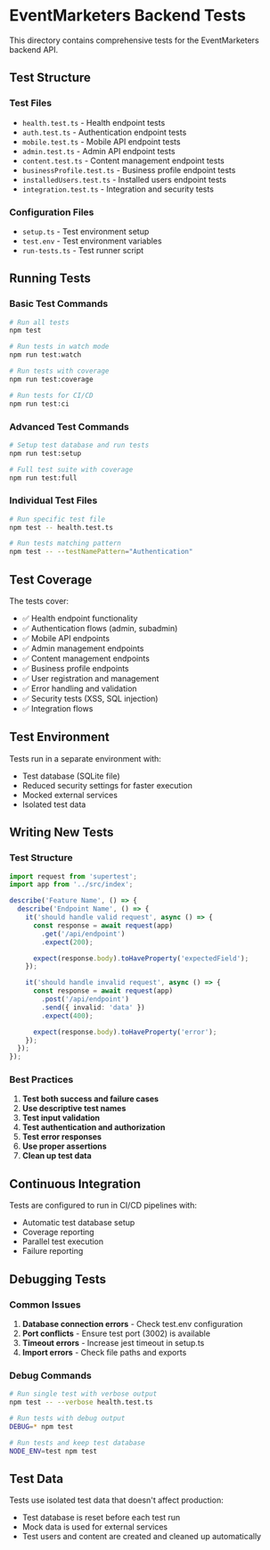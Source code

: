 # EventMarketers Backend Tests

This directory contains comprehensive tests for the EventMarketers backend API.

## Test Structure

### Test Files
- `health.test.ts` - Health endpoint tests
- `auth.test.ts` - Authentication endpoint tests
- `mobile.test.ts` - Mobile API endpoint tests
- `admin.test.ts` - Admin API endpoint tests
- `content.test.ts` - Content management endpoint tests
- `businessProfile.test.ts` - Business profile endpoint tests
- `installedUsers.test.ts` - Installed users endpoint tests
- `integration.test.ts` - Integration and security tests

### Configuration Files
- `setup.ts` - Test environment setup
- `test.env` - Test environment variables
- `run-tests.ts` - Test runner script

## Running Tests

### Basic Test Commands
```bash
# Run all tests
npm test

# Run tests in watch mode
npm run test:watch

# Run tests with coverage
npm run test:coverage

# Run tests for CI/CD
npm run test:ci
```

### Advanced Test Commands
```bash
# Setup test database and run tests
npm run test:setup

# Full test suite with coverage
npm run test:full
```

### Individual Test Files
```bash
# Run specific test file
npm test -- health.test.ts

# Run tests matching pattern
npm test -- --testNamePattern="Authentication"
```

## Test Coverage

The tests cover:
- ✅ Health endpoint functionality
- ✅ Authentication flows (admin, subadmin)
- ✅ Mobile API endpoints
- ✅ Admin management endpoints
- ✅ Content management endpoints
- ✅ Business profile endpoints
- ✅ User registration and management
- ✅ Error handling and validation
- ✅ Security tests (XSS, SQL injection)
- ✅ Integration flows

## Test Environment

Tests run in a separate environment with:
- Test database (SQLite file)
- Reduced security settings for faster execution
- Mocked external services
- Isolated test data

## Writing New Tests

### Test Structure
```typescript
import request from 'supertest';
import app from '../src/index';

describe('Feature Name', () => {
  describe('Endpoint Name', () => {
    it('should handle valid request', async () => {
      const response = await request(app)
        .get('/api/endpoint')
        .expect(200);

      expect(response.body).toHaveProperty('expectedField');
    });

    it('should handle invalid request', async () => {
      const response = await request(app)
        .post('/api/endpoint')
        .send({ invalid: 'data' })
        .expect(400);

      expect(response.body).toHaveProperty('error');
    });
  });
});
```

### Best Practices
1. **Test both success and failure cases**
2. **Use descriptive test names**
3. **Test input validation**
4. **Test authentication and authorization**
5. **Test error responses**
6. **Use proper assertions**
7. **Clean up test data**

## Continuous Integration

Tests are configured to run in CI/CD pipelines with:
- Automatic test database setup
- Coverage reporting
- Parallel test execution
- Failure reporting

## Debugging Tests

### Common Issues
1. **Database connection errors** - Check test.env configuration
2. **Port conflicts** - Ensure test port (3002) is available
3. **Timeout errors** - Increase jest timeout in setup.ts
4. **Import errors** - Check file paths and exports

### Debug Commands
```bash
# Run single test with verbose output
npm test -- --verbose health.test.ts

# Run tests with debug output
DEBUG=* npm test

# Run tests and keep test database
NODE_ENV=test npm test
```

## Test Data

Tests use isolated test data that doesn't affect production:
- Test database is reset before each test run
- Mock data is used for external services
- Test users and content are created and cleaned up automatically
